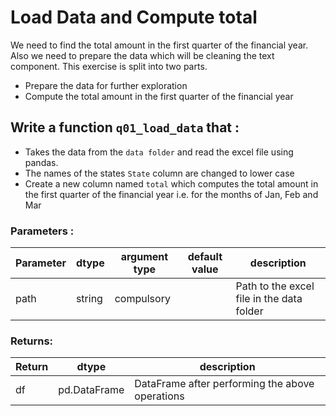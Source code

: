 # Load Data and Compute total

We need to find the total amount in the first quarter of the financial year.
Also we need to prepare the data which will be cleaning the text component. 
This exercise is split into two parts. 
 - Prepare the data for further exploration
 - Compute the total amount in the first quarter of the financial year
  

## Write a function `q01_load_data` that :
- Takes the data from the `data folder` and read the excel file using pandas.
- The names of the states `State` column are changed to lower case 
- Create a new column named `total` which computes the total amount in the first quarter
  of the financial year i.e. for the months of Jan, Feb and Mar

### Parameters :
| Parameter | dtype | argument type | default value | description |
| --- | --- | --- | --- | --- |
| path | string | compulsory |  | Path to the excel file in the data folder|

### Returns:
| Return | dtype | description |
| --- | --- | --- |
| df | pd.DataFrame | DataFrame after performing the above operations|
